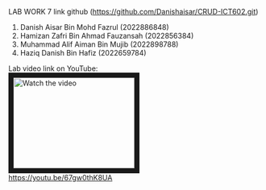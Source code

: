 LAB WORK 7 link github (https://github.com/Danishaisar/CRUD-ICT602.git)

1) Danish Aisar Bin Mohd Fazrul (2022886848)
2) Hamizan Zafri Bin Ahmad Fauzansah (2022856384)
3) Muhammad Alif Aiman Bin Mujib (2022898788)
4) Haziq Danish Bin Hafiz (2022659784)

Lab video link on YouTube:
<br>
<a href="http://www.youtube.com/watch?feature=player_embedded&v=67gw0thK8UA" target="_blank">
 <img src="http://img.youtube.com/vi/67gw0thK8UA/mqdefault.jpg" alt="Watch the video" width="240" height="180" border="10" />
</a>
<br>
https://youtu.be/67gw0thK8UA
